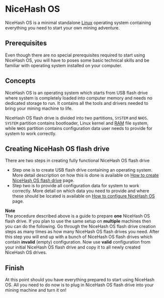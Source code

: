 # NiceHash OS
NiceHash OS is a minimal standalone [Linux](https://en.wikipedia.org/wiki/Linux "Linux") operating system containing everything you need to start your own mining adventure.

## Prerequisites
Even though there are no special prerequisites required to start using NiceHash OS, you will have to poses some basic technical skills and be familiar with operating system installed on your computer.

## Concepts
NiceHash OS is an operating system which starts from USB flash drive where system is completely loaded into computer memory and needs no dedicated storage to run. It contains all the tools and drivers needed to bring your mining machine to life.

NiceHash OS flash drive is divided into two partitions, `SYSTEM` and `NHOS`. `SYSTEM` partition contains bootloader, Linux kernel and [RAM](https://en.wikipedia.org/wiki/Random-access_memory "Random Access Memory") file system, while `NHOS` partition contains configuration data user needs to provide for system to work correctly.

## Creating NiceHash OS flash drive
There are two steps in creating fully functional NiceHash OS flash drive
* Step one is to create USB flash drive containing an operating system. More detail description on how this is done is available on [How to create NiceHash OS flash drive](nhos_create_flash_drive.md) page.
* Step two is to provide all configuration data for system to work correctly. More detail on which data you need to provide and where these should be located is available on [How to configure NiceHash OS](nhos_configuration_data.md) page.

**Note**<br/>
The procedure described above is a guide to prepare **one** NiceHash OS flash drive. If you plan to use the same setup on **multiple** machines then you can do the following. Go through the NiceHash OS flash drive creation steps as many times as how many NiceHash OS flash drives you need. After this step you will end up with a bunch of NiceHash OS flash drives which contain **invalid** (empty) configuration. Now use **valid** configuration from your initial NiceHash OS flash drive and copy it to all newly created NiceHash OS drives.

## Finish
At this point should you have everything prepared to start using NiceHash OS. All you need to do now is to plug in NiceHash OS flash drive into your mining machine and turn it on!

